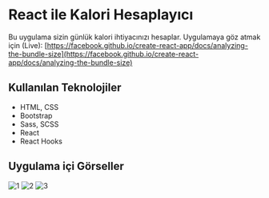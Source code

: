 # React ile Kalori Hesaplayıcı

Bu uygulama sizin günlük kalori ihtiyacınızı hesaplar.
Uygulamaya göz atmak için (Live): [https://facebook.github.io/create-react-app/docs/analyzing-the-bundle-size](https://facebook.github.io/create-react-app/docs/analyzing-the-bundle-size)

## Kullanılan Teknolojiler

- HTML, CSS
- Bootstrap
- Sass, SCSS
- React
- React Hooks

## Uygulama içi Görseller
![1](https://github.com/yigittaskin/calorie_calculator/assets/43133579/3de58ad6-ad8f-4f9a-9a37-f7317202e9ca)
![2](https://github.com/yigittaskin/calorie_calculator/assets/43133579/10f9f4dc-4756-4fab-a4cb-e442dd589705)
![3](https://github.com/yigittaskin/calorie_calculator/assets/43133579/0682bc72-dea1-48ab-81b7-b89c53b93f8e)

